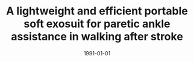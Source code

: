 ---
title: "A lightweight and efficient portable soft exosuit for paretic ankle assistance in walking after stroke"
collection: publications
permalink: /publication/CP-ICRA
date: 1991-01-01
venue: 'Engineering'
link: 'https://ieeexplore.ieee.org/document/8461046'
paperurl: '/files/2018_ICRA.pdf'
citation: 'Bae J., Siviy C., Rouleau M., Menard N., ODonnell K., Galiana I., Athanassiu M., Ryan D., Bibeau C., Sloot L., <b>Kudzia P.</b> ,Ellis T., Awad L. , Walsh C., A lightweight and efficient portable soft exosuit for paretic ankle assistance in walking after stroke, <i>IEEE International Conference on Robotics and Automation (ICRA) </i>, Best IEEE Paper Award in Medical Robotics, Brisbane, Australia, <b>2018</b>'
---